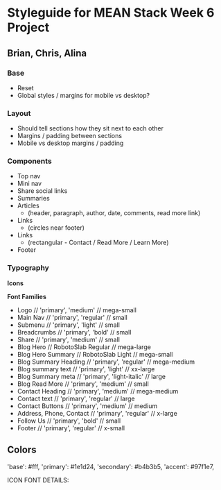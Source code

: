 # Styleguide for MEAN Stack Week 6 Project
## Brian, Chris, Alina


### Base
- Reset
- Global styles / margins for mobile vs desktop?

### Layout
- Should tell sections how they sit next to each other
- Margins / padding between sections
- Mobile vs desktop margins / padding


### Components
- Top nav
- Mini nav
- Share social links
- Summaries
- Articles
  - (header, paragraph, author, date, comments, read more link)
- Links
  - (circles near footer)
- Links
  - (rectangular - Contact / Read More / Learn More)
- Footer


### Typography
**Icons**

**Font Families**

- Logo // 'primary', 'medium' // mega-small
- Main Nav // 'primary', 'regular' // small
- Submenu // 'primary', 'light' // small
- Breadcrumbs // 'primary', 'bold' // small
- Share // 'primary', 'medium' // small
- Blog Hero // RobotoSlab Regular // mega-large
- Blog Hero Summary // RobotoSlab Light // mega-small
- Blog Summary Heading // 'primary', 'regular' // mega-medium
- Blog summary text // 'primary', 'light' // xx-large
- Blog Summary meta // 'primary', 'light-italic' // large
- Blog Read More // 'primary', 'medium' // small
- Contact Heading // 'primary', 'medium' // mega-medium
- Contact text // 'primary', 'regular' // large
- Contact Buttons // 'primary', 'medium' // medium
- Address, Phone, Contact // 'primary', 'regular' // x-large
- Follow Us // 'primary', 'bold' // small
- Footer // 'primary', 'regular' // x-small

## Colors

'base': #fff,
'primary': #1e1d24,
'secondary': #b4b3b5,
'accent': #97f1e7,


ICON FONT DETAILS:


